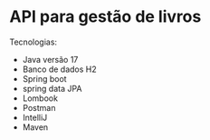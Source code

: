 # API para gestão de livros

Tecnologias:

- Java versão 17
- Banco de dados H2
- Spring boot
- spring data JPA
- Lombook
- Postman
- IntelliJ
- Maven
